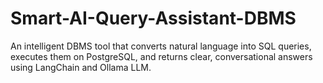 # Smart-AI-Query-Assistant-DBMS
An intelligent DBMS tool that converts natural language into SQL queries, executes them on PostgreSQL, and returns clear, conversational answers using LangChain and Ollama LLM.
